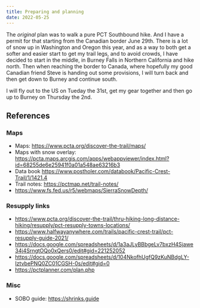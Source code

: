 ```yaml
---
title: Preparing and planning
date: 2022-05-25
---
```


The *original* plan was to walk a pure PCT Southbound hike. And I have a permit for that starting from the Canadian border June 29th.
There is a lot of snow up in Washington and Oregon this year, and as a way to both get a softer and easier start to get my trail legs, and to avoid crowds, I have decided to start in the middle, in Burney Falls in Northern California and hike north. Then when reaching the border to Canada, where hopefully my good Canadian friend Steve is handing out some provisions, I will turn back and then get down to Burney and continue south.

I will fly out to the US on Tueday the 31st, get my gear together and then go up to Burney on Thursday the 2nd.

## References

### Maps
- Maps: https://www.pcta.org/discover-the-trail/maps/
- Maps with snow overlay: https://pcta.maps.arcgis.com/apps/webappviewer/index.html?id=68255de6e25941f0a01a548ae63216b3
- Data book https://www.postholer.com/databook/Pacific-Crest-Trail/1/1421.4
- Trail notes: https://pctmap.net/trail-notes/
- https://www.fs.fed.us/r5/webmaps/SierraSnowDepth/

### Resupply links
- https://www.pcta.org/discover-the-trail/thru-hiking-long-distance-hiking/resupply/pct-resupply-towns-locations/
- https://www.halfwayanywhere.com/trails/pacific-crest-trail/pct-resupply-guide-2021/
- https://docs.google.com/spreadsheets/d/1a3aJLyBBbgeLv7bxzH4Sjawe34j4SrngtOQo0xQers0/edit#gid=221252052
- https://docs.google.com/spreadsheets/d/104NkofhUgfQ9zKuNBdgLY-IztvbePNQ0ZC01CGSH-0s/edit#gid=0
- https://pctplanner.com/plan.php

### Misc

- SOBO guide: https://shrinks.guide

